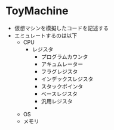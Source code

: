 # ToyMachine

- 仮想マシンを模擬したコードを記述する
- エミュレートするのは以下
  - CPU
    - レジスタ
      - プログラムカウンタ
      - アキュムレーター
      - フラグレジスタ
      - インデックスレジスタ
      - スタックポインタ
      - ベースレジスタ
      - 汎用レジスタ
      -
  - OS
  - メモリ
